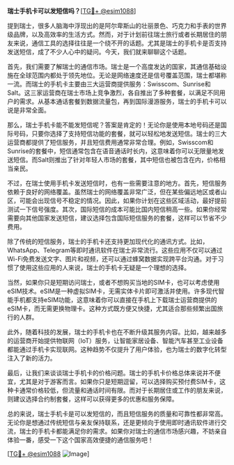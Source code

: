 **瑞士手机卡可以发短信吗？**[[TG💪+ @esim1088](https://t.me/s/esim1088)]

提到瑞士，很多人脑海中浮现出的是阿尔卑斯山的壮丽景色、巧克力和手表的世界级品牌，以及高效率的生活方式。然而，对于计划前往瑞士旅行或者长期居住的朋友来说，通信工具的选择往往是一个绕不开的话题。尤其是瑞士的手机卡是否支持发送短信，成了不少人心中的疑问。今天，我们就来聊聊这个话题。

首先，我们需要了解瑞士的通信市场。瑞士是一个高度发达的国家，其通信基础设施在全球范围内都处于领先地位。无论是网络速度还是信号覆盖范围，瑞士都堪称一流。而瑞士的手机卡主要由三大运营商提供服务：Swisscom、Sunrise和Salt。这三家运营商在瑞士市场上竞争激烈，各自推出了多种套餐，以满足不同用户的需求。从基本通话套餐到数据流量包，再到国际漫游服务，瑞士的手机卡可以说是非常全面。

那么，瑞士手机卡能不能发短信呢？答案是肯定的！无论你是使用本地号码还是国际号码，只要你选择了支持短信功能的套餐，就可以轻松地发送短信。瑞士的三大运营商都提供了短信服务，并且短信费用通常非常合理。例如，Swisscom和Sunrise的套餐中，短信通常包含在语音通话时长内，这意味着你可以无限量地发送短信。而Salt则推出了针对年轻人市场的套餐，其中短信也被包含在内，价格相当亲民。

不过，在瑞士使用手机卡发送短信时，也有一些需要注意的地方。首先，短信服务依赖于良好的网络覆盖。虽然瑞士的网络覆盖非常广泛，但在某些偏远地区或者山区，可能会出现信号不稳定的情况。因此，如果你计划在这些区域活动，最好提前测试一下信号强度。其次，国际短信的成本可能比国内短信稍高一些。如果你经常需要向其他国家发送短信，建议选择包含国际短信服务的套餐，这样可以节省不少费用。

除了传统的短信服务，瑞士的手机卡还支持更加现代化的通讯方式。比如，WhatsApp、Telegram等即时通讯软件在瑞士非常流行。这些应用不仅可以通过Wi-Fi免费发送文字、图片和视频，还可以通过蜂窝数据实现跨平台沟通。对于习惯了使用这些应用的人来说，瑞士的手机卡无疑是一个理想的选择。

当然，如果你只是短期访问瑞士，或者不想购买当地的SIM卡，也可以考虑使用eSIM技术。eSIM是一种虚拟SIM卡，无需实体卡片即可激活并使用。许多现代智能手机都支持eSIM功能，这意味着你可以直接在手机上下载瑞士运营商提供的eSIM卡，而无需更换物理卡。这种方式既方便又快捷，尤其适合那些频繁出国旅行的人群。

此外，随着科技的发展，瑞士的手机卡也在不断升级其服务内容。比如，越来越多的运营商开始提供物联网（IoT）服务，让智能家居设备、智能汽车甚至工业设备都能通过手机卡实现联网。这种趋势不仅提升了用户体验，也为瑞士的数字化转型注入了新的活力。

最后，让我们来谈谈瑞士手机卡的价格问题。瑞士的手机卡价格总体来说并不便宜，尤其是对于游客而言。如果你只是短期逗留，可以选择购买预付费SIM卡，这种卡通常价格较低，但流量和通话时间有限。而对于长期居住或工作的朋友来说，则建议选择合约制套餐，这样可以获得更多的优惠和服务保障。

总的来说，瑞士手机卡是可以发短信的，而且短信服务的质量和可靠性都非常高。无论你是想通过传统短信与亲友保持联系，还是更倾向于使用即时通讯软件进行交流，瑞士的手机卡都能满足你的需求。如果你对瑞士的通信市场感兴趣，不妨亲自体验一番，感受一下这个国家高效便捷的通信服务吧！

[[TG💪+ @esim1088](https://t.me/s/esim1088) ![Image](https://i.postimg.cc/4NQfJmqS/Snipaste-2025-05-13-00-14-12.png)]